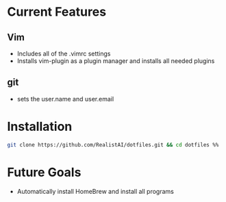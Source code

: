 # Current Features
## Vim
* Includes all of the .vimrc settings
* Installs vim-plugin as a plugin manager and installs all needed plugins

## git
* sets the user.name and user.email

# Installation

```bash
git clone https://github.com/RealistAI/dotfiles.git && cd dotfiles %% ./bootstrap.sh
```

# Future Goals
* Automatically install HomeBrew and install all programs
